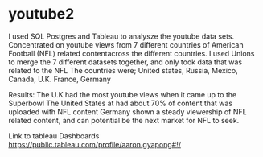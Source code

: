 # youtube2

I used SQL Postgres and Tableau to analysze the youtube data sets. 
Concentrated on youtube views from 7 different countries of American Football (NFL) related contentacross the different countries.
I used Unions to merge the 7 different datasets together, and only took data that was related to the NFL
The countries were;
United states,
Russia,
Mexico,
Canada,
U.K.
France,
Germany

Results:
The U.K had the most youtube views when it came up to the Superbowl
The United States at had about 70% of content that was uploaded with NFL content
Germany shown a steady viewership of NFL related content, and can potential be the next market for NFL to seek.


Link to tableau Dashboards https://public.tableau.com/profile/aaron.gyapong#!/
